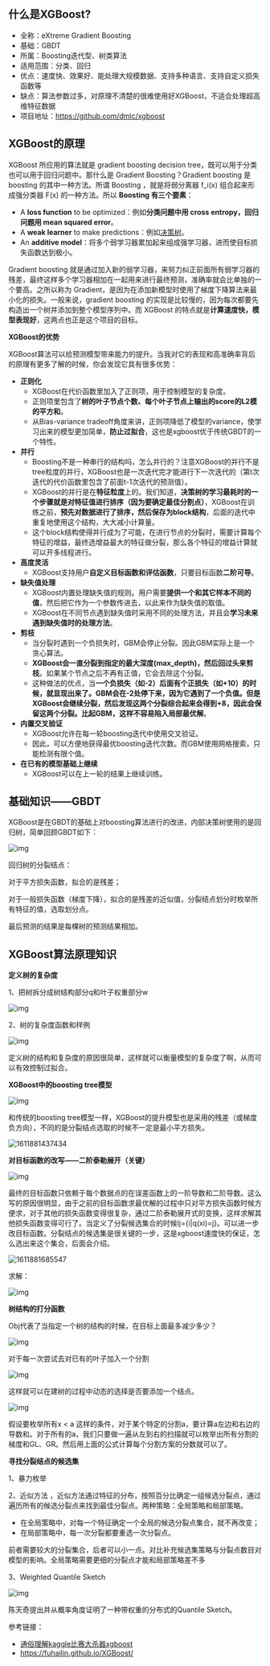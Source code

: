 ## 什么是XGBoost?

- 全称：eXtreme Gradient Boosting
- 基础：GBDT
- 所属：Boosting迭代型、树类算法
- 适用范围：分类、回归
- 优点：速度快、效果好、能处理大规模数据、支持多种语言、支持自定义损失函数等
- 缺点：算法参数过多，对原理不清楚的很难使用好XGBoost，不适合处理超高维特征数据
- 项目地址：https://github.com/dmlc/xgboost

## XGBoost的原理

XGBoost 所应用的算法就是 gradient boosting decision tree，既可以用于分类也可以用于回归问题中。那什么是 Gradient Boosting？Gradient boosting 是 boosting 的其中一种方法。所谓 Boosting ，就是将弱分离器 f_i(x) 组合起来形成强分类器 F(x) 的一种方法。所以 **Boosting 有三个要素**：

- A **loss function** to be optimized：例如**分类问题中用 cross entropy，回归问题用 mean squared error**。
- A **weak learner** to make predictions：例如[决策树](https://www.biaodianfu.com/decision-tree.html)。
- An **additive model**：将多个弱学习器累加起来组成强学习器，进而使目标损失函数达到极小。

Gradient boosting 就是通过加入新的弱学习器，来努力纠正前面所有弱学习器的残差，最终这样多个学习器相加在一起用来进行最终预测，准确率就会比单独的一个要高。之所以称为 Gradient，是因为在添加新模型时使用了梯度下降算法来最小化的损失。一般来说，gradient boosting 的实现是比较慢的，因为每次都要先构造出一个树并添加到整个模型序列中。而 XGBoost 的特点就是**计算速度快，模型表现好**，这两点也正是这个项目的目标。

**XGBoost的优势**

XGBoost算法可以给预测模型带来能力的提升。当我对它的表现和高准确率背后的原理有更多了解的时候，你会发现它具有很多优势：

- **正则化**
  - XGBoost在代价函数里加入了正则项，用于控制模型的复杂度。
  - 正则项里包含了**树的叶子节点个数、每个叶子节点上输出的score的L2模的平方和**。
  - 从Bias-variance tradeoff角度来讲，正则项降低了模型的variance，使学习出来的模型更加简单，**防止过拟合**，这也是xgboost优于传统GBDT的一个特性。
- **并行**
  - Boosting不是一种串行的结构吗，怎么并行的？注意XGBoost的并行不是tree粒度的并行，XGBoost也是一次迭代完才能进行下一次迭代的（第t次迭代的代价函数里包含了前面t-1次迭代的预测值）。
  - XGBoost的并行是在**特征粒度**上的。我们知道，**决策树的学习最耗时的一个步骤就是对特征值进行排序（因为要确定最佳分割点）**，XGBoost在训练之前，**预先对数据进行了排序，然后保存为block结构**，后面的迭代中重复地使用这个结构，大大减小计算量。
  - 这个block结构使得并行成为了可能，在进行节点的分裂时，需要计算每个特征的增益，最终选增益最大的特征做分裂，那么各个特征的增益计算就可以开多线程进行。
- **高度灵活**
  - XGBoost支持用户**自定义目标函数和评估函数**，只要目标函数**二阶可导**。
- **缺失值处理**
  - XGBoost内置处理缺失值的规则。用户需要**提供一个和其它样本不同的值**，然后把它作为一个参数传进去，以此来作为缺失值的取值。
  - XGBoost在不同节点遇到缺失值时采用不同的处理方法，并且会**学习未来遇到缺失值时的处理方法**。
- **剪枝**
  - 当分裂时遇到一个负损失时，GBM会停止分裂。因此GBM实际上是一个贪心算法。
  - **XGBoost会一直分裂到指定的最大深度(max_depth)，然后回过头来剪枝**。如果某个节点之后不再有正值，它会去除这个分裂。
  - 这种做法的优点，当**一个负损失（如-2）后面有个正损失（如+10）**的时候，就显现出来了。GBM会在-2处停下来，因为它遇到了一个负值。但是XGBoost会继续分裂，然后发现这两个分裂综合起来会得到+8，因此会保留这两个分裂。比起GBM，这样**不容易陷入局部最优解**。
- **内置交叉验证**
  - XGBoost允许在每一轮boosting迭代中使用交叉验证。
  - 因此，可以方便地获得最优boosting迭代次数。而GBM使用网格搜索，只能检测有限个值。
- **在已有的模型基础上继续**
  - XGBoost可以在上一轮的结果上继续训练。

## 基础知识——GBDT

XGBoost是在GBDT的基础上对boosting算法进行的改进，内部决策树使用的是回归树，简单回顾GBDT如下：

![img](https://www.biaodianfu.com/wp-content/uploads/2020/09/gbdt.png)

回归树的分裂结点：

对于平方损失函数，拟合的是残差；

对于一般损失函数（梯度下降），拟合的是残差的近似值，分裂结点划分时枚举所有特征的值，选取划分点。

最后预测的结果是每棵树的预测结果相加。

## XGBoost算法原理知识

**定义树的复杂度**

1、把树拆分成树结构部分q和叶子权重部分w

![img](https://www.biaodianfu.com/wp-content/uploads/2020/09/xgboost-1.png)

2、树的复杂度函数和样例

![img](https://www.biaodianfu.com/wp-content/uploads/2020/09/xgboost-2.png)

定义树的结构和复杂度的原因很简单，这样就可以衡量模型的复杂度了啊，从而可以有效控制过拟合。

**XGBoost中的boosting tree模型**

![img](https://www.biaodianfu.com/wp-content/uploads/2020/09/xgboost-3.png)

和传统的boosting tree模型一样，XGBoost的提升模型也是采用的残差（或梯度负方向），不同的是分裂结点选取的时候不一定是最小平方损失。

![1611881437434](C:\Users\yi\AppData\Roaming\Typora\typora-user-images\1611881437434.png)

**对目标函数的改写——二阶泰勒展开（关键）**

![img](https://www.biaodianfu.com/wp-content/uploads/2020/09/xgboost-5.png)

最终的目标函数只依赖于每个数据点的在误差函数上的一阶导数和二阶导数。这么写的原因很明显，由于之前的目标函数求最优解的过程中只对平方损失函数时候方便求，对于其他的损失函数变得很复杂，通过二阶泰勒展开式的变换，这样求解其他损失函数变得可行了。当定义了分裂候选集合的时候Ij={i|q(xi)=j}。可以进一步改目标函数。分裂结点的候选集是很关键的一步，这是xgboost速度快的保证，怎么选出来这个集合，后面会介绍。

![1611881685547](C:\Users\yi\AppData\Roaming\Typora\typora-user-images\1611881685547.png)

求解：

![img](https://www.biaodianfu.com/wp-content/uploads/2020/09/xgboost-7.png)

**树结构的打分函数**

Obj代表了当指定一个树的结构的时候，在目标上面最多减少多少？

![img](https://www.biaodianfu.com/wp-content/uploads/2020/09/xgboost-8.png)

对于每一次尝试去对已有的叶子加入一个分割

![img](https://www.biaodianfu.com/wp-content/uploads/2020/09/xgboost-9.png)

这样就可以在建树的过程中动态的选择是否要添加一个结点。

![img](https://www.biaodianfu.com/wp-content/uploads/2020/09/xgboost-10.png)

假设要枚举所有x < a 这样的条件，对于某个特定的分割a，要计算a左边和右边的导数和。对于所有的a，我们只要做一遍从左到右的扫描就可以枚举出所有分割的梯度和GL、GR。然后用上面的公式计算每个分割方案的分数就可以了。

**寻找分裂结点的候选集**

1、暴力枚举

2、近似方法 ，近似方法通过特征的分布，按照百分比确定一组候选分裂点，通过遍历所有的候选分裂点来找到最佳分裂点。两种策略：全局策略和局部策略。

- 在全局策略中，对每一个特征确定一个全局的候选分裂点集合，就不再改变；
- 在局部策略中，每一次分裂都要重选一次分裂点。

前者需要较大的分裂集合，后者可以小一点。对比补充候选集策略与分裂点数目对模型的影响。全局策略需要更细的分裂点才能和局部策略差不多

3、Weighted Quantile Sketch

![img](https://www.biaodianfu.com/wp-content/uploads/2020/09/xgboost-11.png)

陈天奇提出并从概率角度证明了一种带权重的分布式的Quantile Sketch。

参考链接：

- [通俗理解kaggle比赛大杀器xgboost](https://blog.csdn.net/v_july_v/article/details/81410574)
- https://fuhailin.github.io/XGBoost/
